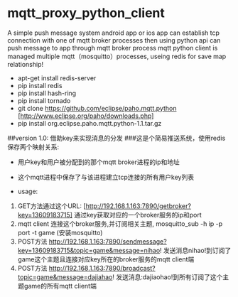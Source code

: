 # mqtt_proxy_python_client
A simple push message system android app or ios app can establish tcp connection with one of mqtt broker processes then using python api can push message to app through mqtt broker process mqtt python client is managed multiple mqtt（mosquitto）processes, useing redis for save map relationship!


* apt-get install redis-server 
* pip install redis
* pip install hash-ring
* pip install tornado
* git clone https://github.com/eclipse/paho.mqtt.python   [http://www.eclipse.org/paho/downloads.php]
* pip install org.eclipse.paho.mqtt.python-1.1.tar.gz

##version 1.0: 借助key来实现消息的分发
###这是个简易推送系统，使用redis保存两个映射关系:
* 用户key和用户被分配到的那个mqtt broker进程的ip和地址
* 这个mqtt进程中保存了与该进程建立tcp连接的所有用户key列表

* usage:
1. GET方法通过这个URL: [http://192.168.1.163:7890/getbroker?key=13609183715] 通过key获取对应的一个broker服务的ip和port
2. mqtt client 连接这个broker服务,并订阅相关主题, mosquitto_sub -h ip -p port -t game (安装mosquitto)
3. POST方法 http://192.168.1.163:7890/sendmessage?key=13609183715&topic=game&message=nihao! 发送消息nihao!到订阅了game这个主题且连接对应key所在的broker服务的mqtt client端
4. POST方法 http://192.168.1.163:7890/broadcast?topic=game&message=dajiahao! 发送消息:dajiaohao!到所有订阅了这个主题game的所有mqtt client端




